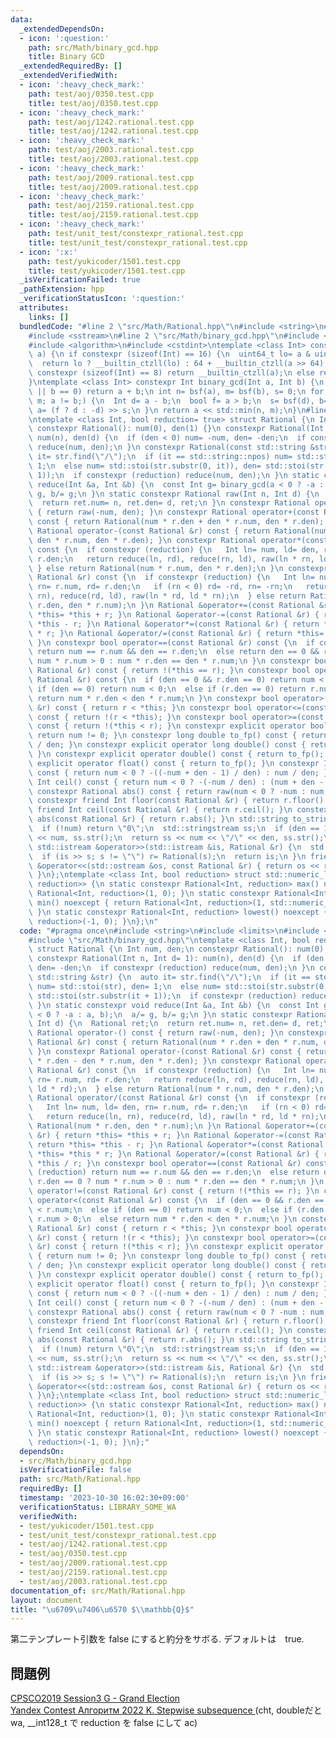 ```yaml
---
data:
  _extendedDependsOn:
  - icon: ':question:'
    path: src/Math/binary_gcd.hpp
    title: Binary GCD
  _extendedRequiredBy: []
  _extendedVerifiedWith:
  - icon: ':heavy_check_mark:'
    path: test/aoj/0350.test.cpp
    title: test/aoj/0350.test.cpp
  - icon: ':heavy_check_mark:'
    path: test/aoj/1242.rational.test.cpp
    title: test/aoj/1242.rational.test.cpp
  - icon: ':heavy_check_mark:'
    path: test/aoj/2003.rational.test.cpp
    title: test/aoj/2003.rational.test.cpp
  - icon: ':heavy_check_mark:'
    path: test/aoj/2009.rational.test.cpp
    title: test/aoj/2009.rational.test.cpp
  - icon: ':heavy_check_mark:'
    path: test/aoj/2159.rational.test.cpp
    title: test/aoj/2159.rational.test.cpp
  - icon: ':heavy_check_mark:'
    path: test/unit_test/constexpr_rational.test.cpp
    title: test/unit_test/constexpr_rational.test.cpp
  - icon: ':x:'
    path: test/yukicoder/1501.test.cpp
    title: test/yukicoder/1501.test.cpp
  _isVerificationFailed: true
  _pathExtension: hpp
  _verificationStatusIcon: ':question:'
  attributes:
    links: []
  bundledCode: "#line 2 \"src/Math/Rational.hpp\"\n#include <string>\n#include <limits>\n\
    #include <sstream>\n#line 2 \"src/Math/binary_gcd.hpp\"\n#include <type_traits>\n\
    #include <algorithm>\n#include <cstdint>\ntemplate <class Int> constexpr int bsf(Int\
    \ a) {\n if constexpr (sizeof(Int) == 16) {\n  uint64_t lo= a & uint64_t(-1);\n\
    \  return lo ? __builtin_ctzll(lo) : 64 + __builtin_ctzll(a >> 64);\n } else if\
    \ constexpr (sizeof(Int) == 8) return __builtin_ctzll(a);\n else return __builtin_ctz(a);\n\
    }\ntemplate <class Int> constexpr Int binary_gcd(Int a, Int b) {\n if (a == 0\
    \ || b == 0) return a + b;\n int n= bsf(a), m= bsf(b), s= 0;\n for (a>>= n, b>>=\
    \ m; a != b;) {\n  Int d= a - b;\n  bool f= a > b;\n  s= bsf(d), b= f ? b : a,\
    \ a= (f ? d : -d) >> s;\n }\n return a << std::min(n, m);\n}\n#line 6 \"src/Math/Rational.hpp\"\
    \ntemplate <class Int, bool reduction= true> struct Rational {\n Int num, den;\n\
    \ constexpr Rational(): num(0), den(1) {}\n constexpr Rational(Int n, Int d= 1):\
    \ num(n), den(d) {\n  if (den < 0) num= -num, den= -den;\n  if constexpr (reduction)\
    \ reduce(num, den);\n }\n constexpr Rational(const std::string &str) {\n  auto\
    \ it= str.find(\"/\");\n  if (it == std::string::npos) num= std::stoi(str), den=\
    \ 1;\n  else num= std::stoi(str.substr(0, it)), den= std::stoi(str.substr(it +\
    \ 1));\n  if constexpr (reduction) reduce(num, den);\n }\n static constexpr void\
    \ reduce(Int &a, Int &b) {\n  const Int g= binary_gcd(a < 0 ? -a : a, b);\n  a/=\
    \ g, b/= g;\n }\n static constexpr Rational raw(Int n, Int d) {\n  Rational ret;\n\
    \  return ret.num= n, ret.den= d, ret;\n }\n constexpr Rational operator-() const\
    \ { return raw(-num, den); }\n constexpr Rational operator+(const Rational &r)\
    \ const { return Rational(num * r.den + den * r.num, den * r.den); }\n constexpr\
    \ Rational operator-(const Rational &r) const { return Rational(num * r.den -\
    \ den * r.num, den * r.den); }\n constexpr Rational operator*(const Rational &r)\
    \ const {\n  if constexpr (reduction) {\n   Int ln= num, ld= den, rn= r.num, rd=\
    \ r.den;\n   return reduce(ln, rd), reduce(rn, ld), raw(ln * rn, ld * rd);\n \
    \ } else return Rational(num * r.num, den * r.den);\n }\n constexpr Rational operator/(const\
    \ Rational &r) const {\n  if constexpr (reduction) {\n   Int ln= num, ld= den,\
    \ rn= r.num, rd= r.den;\n   if (rn < 0) rd= -rd, rn= -rn;\n   return reduce(ln,\
    \ rn), reduce(rd, ld), raw(ln * rd, ld * rn);\n  } else return Rational(num *\
    \ r.den, den * r.num);\n }\n Rational &operator+=(const Rational &r) { return\
    \ *this= *this + r; }\n Rational &operator-=(const Rational &r) { return *this=\
    \ *this - r; }\n Rational &operator*=(const Rational &r) { return *this= *this\
    \ * r; }\n Rational &operator/=(const Rational &r) { return *this= *this / r;\
    \ }\n constexpr bool operator==(const Rational &r) const {\n  if constexpr (reduction)\
    \ return num == r.num && den == r.den;\n  else return den == 0 && r.den == 0 ?\
    \ num * r.num > 0 : num * r.den == den * r.num;\n }\n constexpr bool operator!=(const\
    \ Rational &r) const { return !(*this == r); }\n constexpr bool operator<(const\
    \ Rational &r) const {\n  if (den == 0 && r.den == 0) return num < r.num;\n  else\
    \ if (den == 0) return num < 0;\n  else if (r.den == 0) return r.num > 0;\n  else\
    \ return num * r.den < den * r.num;\n }\n constexpr bool operator>(const Rational\
    \ &r) const { return r < *this; }\n constexpr bool operator<=(const Rational &r)\
    \ const { return !(r < *this); }\n constexpr bool operator>=(const Rational &r)\
    \ const { return !(*this < r); }\n constexpr explicit operator bool() const {\
    \ return num != 0; }\n constexpr long double to_fp() const { return (long double)num\
    \ / den; }\n constexpr explicit operator long double() const { return to_fp();\
    \ }\n constexpr explicit operator double() const { return to_fp(); }\n constexpr\
    \ explicit operator float() const { return to_fp(); }\n constexpr Int floor()\
    \ const { return num < 0 ? -((-num + den - 1) / den) : num / den; }\n constexpr\
    \ Int ceil() const { return num < 0 ? -(-num / den) : (num + den - 1) / den; }\n\
    \ constexpr Rational abs() const { return raw(num < 0 ? -num : num, den); }\n\
    \ constexpr friend Int floor(const Rational &r) { return r.floor(); }\n constexpr\
    \ friend Int ceil(const Rational &r) { return r.ceil(); }\n constexpr friend Rational\
    \ abs(const Rational &r) { return r.abs(); }\n std::string to_string() const {\n\
    \  if (!num) return \"0\";\n  std::stringstream ss;\n  if (den == 1) return ss\
    \ << num, ss.str();\n  return ss << num << \"/\" << den, ss.str();\n }\n friend\
    \ std::istream &operator>>(std::istream &is, Rational &r) {\n  std::string s;\n\
    \  if (is >> s; s != \"\") r= Rational(s);\n  return is;\n }\n friend std::ostream\
    \ &operator<<(std::ostream &os, const Rational &r) { return os << r.to_string();\
    \ }\n};\ntemplate <class Int, bool reduction> struct std::numeric_limits<Rational<Int,\
    \ reduction>> {\n static constexpr Rational<Int, reduction> max() noexcept { return\
    \ Rational<Int, reduction>(1, 0); }\n static constexpr Rational<Int, reduction>\
    \ min() noexcept { return Rational<Int, reduction>(1, std::numeric_limits<Int>::max());\
    \ }\n static constexpr Rational<Int, reduction> lowest() noexcept { return Rational<Int,\
    \ reduction>(-1, 0); }\n};\n"
  code: "#pragma once\n#include <string>\n#include <limits>\n#include <sstream>\n\
    #include \"src/Math/binary_gcd.hpp\"\ntemplate <class Int, bool reduction= true>\
    \ struct Rational {\n Int num, den;\n constexpr Rational(): num(0), den(1) {}\n\
    \ constexpr Rational(Int n, Int d= 1): num(n), den(d) {\n  if (den < 0) num= -num,\
    \ den= -den;\n  if constexpr (reduction) reduce(num, den);\n }\n constexpr Rational(const\
    \ std::string &str) {\n  auto it= str.find(\"/\");\n  if (it == std::string::npos)\
    \ num= std::stoi(str), den= 1;\n  else num= std::stoi(str.substr(0, it)), den=\
    \ std::stoi(str.substr(it + 1));\n  if constexpr (reduction) reduce(num, den);\n\
    \ }\n static constexpr void reduce(Int &a, Int &b) {\n  const Int g= binary_gcd(a\
    \ < 0 ? -a : a, b);\n  a/= g, b/= g;\n }\n static constexpr Rational raw(Int n,\
    \ Int d) {\n  Rational ret;\n  return ret.num= n, ret.den= d, ret;\n }\n constexpr\
    \ Rational operator-() const { return raw(-num, den); }\n constexpr Rational operator+(const\
    \ Rational &r) const { return Rational(num * r.den + den * r.num, den * r.den);\
    \ }\n constexpr Rational operator-(const Rational &r) const { return Rational(num\
    \ * r.den - den * r.num, den * r.den); }\n constexpr Rational operator*(const\
    \ Rational &r) const {\n  if constexpr (reduction) {\n   Int ln= num, ld= den,\
    \ rn= r.num, rd= r.den;\n   return reduce(ln, rd), reduce(rn, ld), raw(ln * rn,\
    \ ld * rd);\n  } else return Rational(num * r.num, den * r.den);\n }\n constexpr\
    \ Rational operator/(const Rational &r) const {\n  if constexpr (reduction) {\n\
    \   Int ln= num, ld= den, rn= r.num, rd= r.den;\n   if (rn < 0) rd= -rd, rn= -rn;\n\
    \   return reduce(ln, rn), reduce(rd, ld), raw(ln * rd, ld * rn);\n  } else return\
    \ Rational(num * r.den, den * r.num);\n }\n Rational &operator+=(const Rational\
    \ &r) { return *this= *this + r; }\n Rational &operator-=(const Rational &r) {\
    \ return *this= *this - r; }\n Rational &operator*=(const Rational &r) { return\
    \ *this= *this * r; }\n Rational &operator/=(const Rational &r) { return *this=\
    \ *this / r; }\n constexpr bool operator==(const Rational &r) const {\n  if constexpr\
    \ (reduction) return num == r.num && den == r.den;\n  else return den == 0 &&\
    \ r.den == 0 ? num * r.num > 0 : num * r.den == den * r.num;\n }\n constexpr bool\
    \ operator!=(const Rational &r) const { return !(*this == r); }\n constexpr bool\
    \ operator<(const Rational &r) const {\n  if (den == 0 && r.den == 0) return num\
    \ < r.num;\n  else if (den == 0) return num < 0;\n  else if (r.den == 0) return\
    \ r.num > 0;\n  else return num * r.den < den * r.num;\n }\n constexpr bool operator>(const\
    \ Rational &r) const { return r < *this; }\n constexpr bool operator<=(const Rational\
    \ &r) const { return !(r < *this); }\n constexpr bool operator>=(const Rational\
    \ &r) const { return !(*this < r); }\n constexpr explicit operator bool() const\
    \ { return num != 0; }\n constexpr long double to_fp() const { return (long double)num\
    \ / den; }\n constexpr explicit operator long double() const { return to_fp();\
    \ }\n constexpr explicit operator double() const { return to_fp(); }\n constexpr\
    \ explicit operator float() const { return to_fp(); }\n constexpr Int floor()\
    \ const { return num < 0 ? -((-num + den - 1) / den) : num / den; }\n constexpr\
    \ Int ceil() const { return num < 0 ? -(-num / den) : (num + den - 1) / den; }\n\
    \ constexpr Rational abs() const { return raw(num < 0 ? -num : num, den); }\n\
    \ constexpr friend Int floor(const Rational &r) { return r.floor(); }\n constexpr\
    \ friend Int ceil(const Rational &r) { return r.ceil(); }\n constexpr friend Rational\
    \ abs(const Rational &r) { return r.abs(); }\n std::string to_string() const {\n\
    \  if (!num) return \"0\";\n  std::stringstream ss;\n  if (den == 1) return ss\
    \ << num, ss.str();\n  return ss << num << \"/\" << den, ss.str();\n }\n friend\
    \ std::istream &operator>>(std::istream &is, Rational &r) {\n  std::string s;\n\
    \  if (is >> s; s != \"\") r= Rational(s);\n  return is;\n }\n friend std::ostream\
    \ &operator<<(std::ostream &os, const Rational &r) { return os << r.to_string();\
    \ }\n};\ntemplate <class Int, bool reduction> struct std::numeric_limits<Rational<Int,\
    \ reduction>> {\n static constexpr Rational<Int, reduction> max() noexcept { return\
    \ Rational<Int, reduction>(1, 0); }\n static constexpr Rational<Int, reduction>\
    \ min() noexcept { return Rational<Int, reduction>(1, std::numeric_limits<Int>::max());\
    \ }\n static constexpr Rational<Int, reduction> lowest() noexcept { return Rational<Int,\
    \ reduction>(-1, 0); }\n};"
  dependsOn:
  - src/Math/binary_gcd.hpp
  isVerificationFile: false
  path: src/Math/Rational.hpp
  requiredBy: []
  timestamp: '2023-10-30 16:02:30+09:00'
  verificationStatus: LIBRARY_SOME_WA
  verifiedWith:
  - test/yukicoder/1501.test.cpp
  - test/unit_test/constexpr_rational.test.cpp
  - test/aoj/1242.rational.test.cpp
  - test/aoj/0350.test.cpp
  - test/aoj/2009.rational.test.cpp
  - test/aoj/2159.rational.test.cpp
  - test/aoj/2003.rational.test.cpp
documentation_of: src/Math/Rational.hpp
layout: document
title: "\u6709\u7406\u6570 $\\mathbb{Q}$"
---
```


第二テンプレート引数を false にすると約分をサボる. デフォルトは　true.

## 問題例
[CPSCO2019 Session3 G - Grand Election](https://atcoder.jp/contests/cpsco2019-s3/tasks/cpsco2019_s3_g)\
[Yandex Contest Алгоритм 2022 K. Stepwise subsequence ](https://contest.yandex.com/contest/42710/problems/K) (cht, doubleだとwa, __int128_t で reduction を false にして ac)